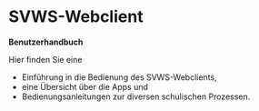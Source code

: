 # SVWS-Webclient 
**Benutzerhandbuch**


Hier finden Sie eine 
+ Einführung in die Bedienung des SVWS-Webclients, 
+ eine Übersicht über die Apps und 
+ Bedienungsanleitungen zur diversen schulischen Prozessen. 